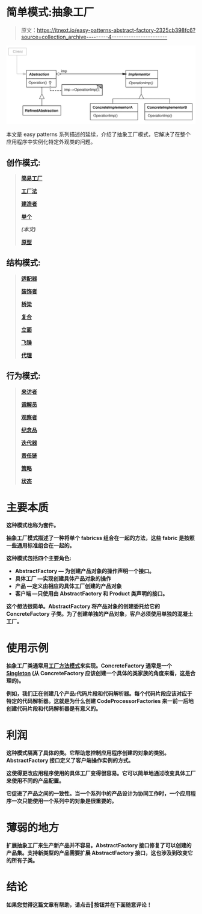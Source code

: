 # 简单模式:抽象工厂

> 原文：<https://itnext.io/easy-patterns-abstract-factory-2325cb398fc6?source=collection_archive---------4----------------------->

![](img/2ec951759b34191811bcbc08932ea0d6.png)

本文是 easy patterns 系列描述的延续，介绍了抽象工厂模式，它解决了在整个应用程序中实例化特定外观类的问题。

## 创作模式:

> [**简易工厂**](/easy-patterns-simple-factory-b946a086fd7e)
> 
> [**工厂法**](/easy-patterns-factory-method-5f27385ac5c)
> 
> [**建造者**](/easy-patterns-builder-d85655bcf8aa)
> 
> [**单个**](/easy-patterns-singleton-283356fb29bf)
> 
> [](/easy-patterns-abstract-factory-2325cb398fc6)***(本文)***
> 
> **[**原型**](/easy-patterns-prototype-e03ec6962f89)**

## **结构模式:**

> **[**适配器**](/easy-patterns-adapter-9b5806cb346f)**
> 
> **[**装饰者**](/easy-patterns-decorator-eaa96c0550ea)**
> 
> **[**桥梁**](/easy-patterns-bridge-28d50dc25f9f)**
> 
> **[**复合**](/easy-patterns-composite-8b28aa1f158)**
> 
> **[**立面**](/easy-patterns-facade-8cb185f4f44f)**
> 
> **[**飞锤**](/easy-patterns-flyweight-dab4c018f7f5)**
> 
> **[**代理**](/easy-patterns-proxy-45fc3a648020)**

## **行为模式:**

> **[**来访者**](/easy-patterns-visitor-b8ef57eb957)**
> 
> **[**调解员**](/easy-patterns-mediator-e0bf18fefdf9)**
> 
> **[**观察者**](/easy-patterns-observer-63c832d41ffd)**
> 
> **[**纪念品**](/easy-patterns-memento-ce966cec7478)**
> 
> **[**迭代器**](/easy-patterns-iterator-f5c0dd85957)**
> 
> **[**责任链**](/easy-patterns-chain-of-responsibility-9a84307ad837)**
> 
> **[**策略**](/easy-patterns-strategy-ecb6f6fc0ef3)**
> 
> **[**状态**](/easy-patterns-state-ec87a1a487b4)**

# **主要本质**

**这种模式也称为套件。**

**抽象工厂模式描述了一种将单个 fabricss 组合在一起的方法，这些 fabric 是按照一些通用标准组合在一起的。**

**这种模式包括四个主要角色:**

*   ****AbstractFactory —** 为创建产品对象的操作声明一个接口。**
*   ****具体工厂** —实现创建具体产品对象的操作**
*   ****产品** —定义由相应的具体工厂创建的产品对象**
*   ****客户端** —只使用由 AbstractFactory 和 Product 类声明的接口。**

**这个想法很简单。AbstractFactory 将产品对象的创建委托给它的 ConcreteFactory 子类。为了创建单独的产品对象，客户必须使用单独的混凝土工厂。**

# **使用示例**

**抽象工厂类通常用[工厂方法模式](/easy-patterns-factory-method-5f27385ac5c)来实现。ConcreteFactory 通常是一个 [Singleton](/easy-patterns-singleton-283356fb29bf) (从 ConcreteFactory 应该创建一个具体的类家族的角度来看，这是合理的)。**

**例如，我们正在创建几个产品:代码片段和代码解析器。每个代码片段应该对应于特定的代码解析器。这就是为什么创建 CodeProcessorFactories 来一前一后地创建代码片段和代码解析器是有意义的。**

# **利润**

**这种模式隔离了具体的类。它帮助您控制应用程序创建的对象的类别。AbstractFactory 接口定义了客户端操作实例的方式。**

**这使得更改应用程序使用的具体工厂变得很容易。它可以简单地通过改变具体工厂来使用不同的产品配置。**

**它促进了产品之间的一致性。当一个系列中的产品设计为协同工作时，一个应用程序一次只能使用一个系列中的对象是很重要的。**

# **薄弱的地方**

**扩展抽象工厂来生产新产品并不容易。AbstractFactory 接口修复了可以创建的产品集。支持新类型的产品需要扩展 AbstractFactory 接口，这也涉及到改变它的所有子类。**

# **结论**

**如果您觉得这篇文章有帮助，请点击👏按钮并在下面随意评论！**